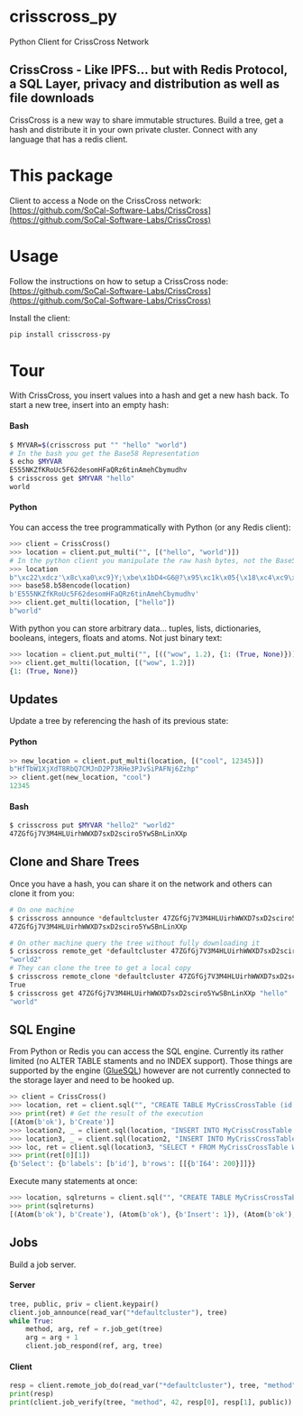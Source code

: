 # crisscross_py
Python Client for CrissCross Network

## CrissCross - Like IPFS... but with Redis Protocol, a SQL Layer, privacy and distribution as well as file downloads

CrissCross is a new way to share immutable structures. Build a tree, get a hash and distribute it in your own private cluster. Connect with any language that has a redis client.

# This package

Client to access a Node on the CrissCross network: [https://github.com/SoCal-Software-Labs/CrissCross](https://github.com/SoCal-Software-Labs/CrissCross)

# Usage

Follow the instructions on how to setup a CrissCross node: [https://github.com/SoCal-Software-Labs/CrissCross](https://github.com/SoCal-Software-Labs/CrissCross)

Install the client:

```bash
pip install crisscross-py
```

# Tour

With CrissCross, you insert values into a hash and get a new hash back. To start a new tree, insert into an empty hash:

#### Bash

```bash 
$ MYVAR=$(crisscross put "" "hello" "world")
# In the bash you get the Base58 Representation
$ echo $MYVAR
E555NKZfKRoUc5F62desomHFaQRz6tinAmehCbymudhv
$ crisscross get $MYVAR "hello"
world
```

#### Python

You can access the tree programmatically with Python (or any Redis client):

```python 
>>> client = CrissCross()
>>> location = client.put_multi("", [("hello", "world")])
# In the python client you manipulate the raw hash bytes, not the Base58 Representation
>>> location
b"\xc22\xdcz'\x8c\xa0\xc9}Y;\xbe\x1bD4<G6@?\x95\xc1k\x05{\x18\xc4\xc9\xbb\xba\xa65"
>>> base58.b58encode(location)
b'E555NKZfKRoUc5F62desomHFaQRz6tinAmehCbymudhv'
>>> client.get_multi(location, ["hello"])
b"world"
``````
With python you can store arbitrary data... tuples, lists, dictionaries, booleans, integers, floats and atoms. Not just binary text:

```python 
>>> location = client.put_multi("", [(("wow", 1.2), {1: (True, None)})])
>>> client.get_multi(location, [("wow", 1.2)])
{1: (True, None)}
``````

## Updates

Update a tree by referencing the hash of its previous state:

#### Python

```python 
>> new_location = client.put_multi(location, [("cool", 12345)])
b"HfTbW1XjXdT8RbQ7CMJnD2P73RHe3PJvSiPAFNj6Zzhp"
>> client.get(new_location, "cool")
12345
``````

#### Bash

```bash 
$ crisscross put $MYVAR "hello2" "world2"
47ZGfGj7V3M4HLUirhWWXD7sxD2sciro5YwSBnLinXXp
```

## Clone and Share Trees

Once you have a hash, you can share it on the network and others can clone it from you:

```bash
# On one machine
$ crisscross announce *defaultcluster 47ZGfGj7V3M4HLUirhWWXD7sxD2sciro5YwSBnLinXXp
47ZGfGj7V3M4HLUirhWWXD7sxD2sciro5YwSBnLinXXp
```

```bash
# On other machine query the tree without fully downloading it
$ crisscross remote_get *defaultcluster 47ZGfGj7V3M4HLUirhWWXD7sxD2sciro5YwSBnLinXXp "hello2"
"world2"
# They can clone the tree to get a local copy
$ crisscross remote_clone *defaultcluster 47ZGfGj7V3M4HLUirhWWXD7sxD2sciro5YwSBnLinXXp
True
$ crisscross get 47ZGfGj7V3M4HLUirhWWXD7sxD2sciro5YwSBnLinXXp "hello"
"world"
```
## SQL Engine

From Python or Redis you can access the SQL engine. Currently its rather limited (no ALTER TABLE staments and no INDEX support). Those things are supported by the engine ([GlueSQL](https://github.com/gluesql/gluesql)) however are not currently connected to the storage layer and need to be hooked up.


```python
>> client = CrissCross()
>>> location, ret = client.sql("", "CREATE TABLE MyCrissCrossTable (id INTEGER);")
>>> print(ret) # Get the result of the execution
[(Atom(b'ok'), b'Create')]
>>> location2, _ = client.sql(location, "INSERT INTO MyCrissCrossTable VALUES (100);")
>>> location3, _ = client.sql(location2, "INSERT INTO MyCrissCrossTable VALUES (200);")
>>> loc, ret = client.sql(location3, "SELECT * FROM MyCrissCrossTable WHERE id > 100;")
>>> print(ret[0][1])
{b'Select': {b'labels': [b'id'], b'rows': [[{b'I64': 200}]]}}
```
Execute many statements at once:

```python
>>> location, sqlreturns = client.sql("", "CREATE TABLE MyCrissCrossTable (id INTEGER);", "INSERT INTO MyCrissCrossTable VALUES (100);", "INSERT INTO MyCrissCrossTable VALUES (200);", "SELECT * FROM MyCrissCrossTable WHERE id > 100;")
>>> print(sqlreturns)
[(Atom(b'ok'), b'Create'), (Atom(b'ok'), {b'Insert': 1}), (Atom(b'ok'), {b'Insert': 1}), (Atom(b'ok'), {b'Select': {b'labels': [b'id'], b'rows': [[{b'I64': 200}]]}})]
```


## Jobs

Build a job server.

#### Server

```python
tree, public, priv = client.keypair()
client.job_announce(read_var("*defaultcluster"), tree)
while True:
    method, arg, ref = r.job_get(tree)
    arg = arg + 1
    client.job_respond(ref, arg, tree)
```

#### Client
```python
resp = client.remote_job_do(read_var("*defaultcluster"), tree, "method", 42)
print(resp)
print(client.job_verify(tree, "method", 42, resp[0], resp[1], public))
```